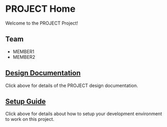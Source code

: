 # PROJECT Home

Welcome to the PROJECT Project!

## Team

* MEMBER1
* MEMBER2

## [Design Documentation](DesignDoc)

Click above for details of the PROJECT design documentation.

## [Setup Guide](SetupGuide)

Click above for details about how to setup your development environment to work on this project.

